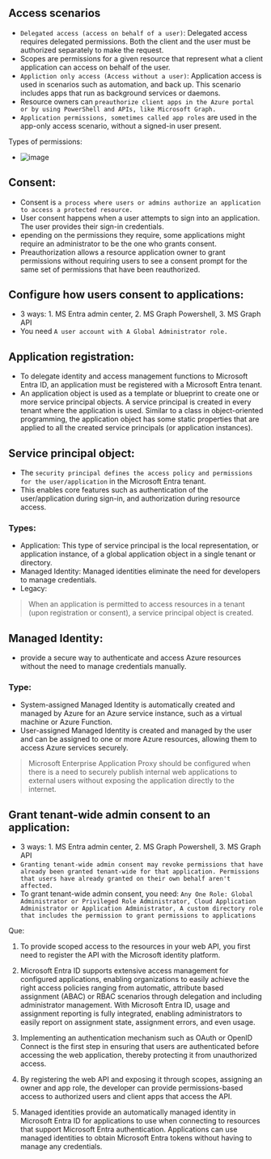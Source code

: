 ## Access scenarios
- `Delegated access (access on behalf of a user)`: Delegated access requires delegated permissions. Both the client and the user must be authorized separately to make the request.
- Scopes are permissions for a given resource that represent what a client application can access on behalf of the user.
- `Appliction only access (Access without a user)`: Application access is used in scenarios such as automation, and back up. This scenario includes apps that run as background services or daemons.
- Resource owners can `preauthorize client apps in the Azure portal or by using PowerShell and APIs, like Microsoft Graph.`
- `Application permissions, sometimes called app roles` are used in the app-only access scenario, without a signed-in user present. 

Types of permissions:
- ![image](https://github.com/IOxCyber/Azure-Certs/assets/40174034/65c70f77-d24b-465a-b6fd-0c58fbba8517)

## Consent:
-  Consent is `a process where users or admins authorize an application to access a protected resource.`
-  User consent happens when a user attempts to sign into an application. The user provides their sign-in credentials.
-  epending on the permissions they require, some applications might require an administrator to be the one who grants consent.
-  Preauthorization allows a resource application owner to grant permissions without requiring users to see a consent prompt for the same set of permissions that have been reauthorized.

## Configure how users consent to applications:
- 3 ways: 1. MS Entra admin center, 2. MS Graph Powershell, 3. MS Graph API
- You need `A user account with A Global Administrator role.`


## Application registration:
 - To delegate identity and access management functions to Microsoft Entra ID, an application must be registered with a Microsoft Entra tenant.
 - An application object is used as a template or blueprint to create one or more service principal objects. A service principal is created in every tenant where the application is used. Similar to a class in object-oriented programming, the application object has some static properties that are applied to all the created service principals (or application instances).
  

 ## Service principal object: 
 - The `security principal defines the access policy and permissions for the user/application` in the Microsoft Entra tenant.
 - This enables core features such as authentication of the user/application during sign-in, and authorization during resource access.
### Types:
- Application: This type of service principal is the local representation, or application instance, of a global application object in a single tenant or directory. 
- Managed Identity: Managed identities eliminate the need for developers to manage credentials.
- Legacy: 
 > When an application is permitted to access resources in a tenant (upon registration or consent), a service principal object is created. 

## Managed Identity:
- provide a secure way to authenticate and access Azure resources without the need to manage credentials manually.

### Type:
- System-assigned Managed Identity is automatically created and managed by Azure for an Azure service instance, such as a virtual machine or Azure Function.
- User-assigned Managed Identity is created and managed by the user and can be assigned to one or more Azure resources, allowing them to access Azure services securely.

> Microsoft Enterprise Application Proxy should be configured when there is a need to securely publish internal web applications to external users without exposing the application directly to the internet.


## Grant tenant-wide admin consent to an application:
- 3 ways: 1. MS Entra admin center, 2. MS Graph Powershell, 3. MS Graph API
- `Granting tenant-wide admin consent may revoke permissions that have already been granted tenant-wide for that application. Permissions that users have already granted on their own behalf aren't affected.`
- To grant tenant-wide admin consent, you need: `Any One Role: Global Administrator or Privileged Role Administrator, Cloud Application Administrator or Application Administrator, A custom directory role that includes the permission to grant permissions to applications`


Que:
1.  To provide scoped access to the resources in your web API, you first need to register the API with the Microsoft identity platform.

2.  Microsoft Entra ID supports extensive access management for configured applications, enabling organizations to easily achieve the right access policies ranging from automatic, attribute based assignment (ABAC) or RBAC scenarios through delegation and including administrator management. With Microsoft Entra ID, usage and assignment reporting is fully integrated, enabling administrators to easily report on assignment state, assignment errors, and even usage.

3.  Implementing an authentication mechanism such as OAuth or OpenID Connect is the first step in ensuring that users are authenticated before accessing the web application, thereby protecting it from unauthorized access.

4.  By registering the web API and exposing it through scopes, assigning an owner and app role, the developer can provide permissions-based access to authorized users and client apps that access the API.

5.   Managed identities provide an automatically managed identity in Microsoft Entra ID for applications to use when connecting to resources that support Microsoft Entra authentication. Applications can use managed identities to obtain Microsoft Entra tokens without having to manage any credentials.







